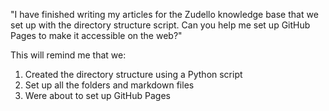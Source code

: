 "I have finished writing my articles for the Zudello knowledge base that we set up with the directory structure script. Can you help me set up GitHub Pages to make it accessible on the web?"

This will remind me that we:

1. Created the directory structure using a Python script
2. Set up all the folders and markdown files
3. Were about to set up GitHub Pages